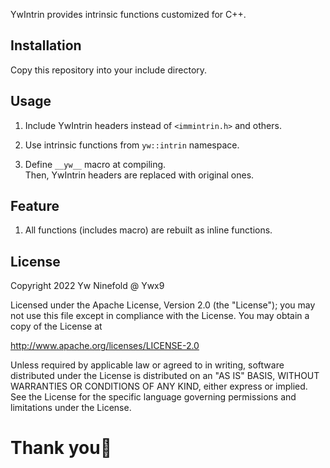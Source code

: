 YwIntrin provides intrinsic functions customized for C++.

## Installation

Copy this repository into your include directory.

## Usage

1. Include YwIntrin headers instead of `<immintrin.h>` and others.

2. Use intrinsic functions from `yw::intrin` namespace.

2. Define `__yw__` macro at compiling.<br>
   Then, YwIntrin headers are replaced with original ones.

## Feature

1. All functions (includes macro) are rebuilt as inline functions.

## License

Copyright 2022 Yw Ninefold @ Ywx9

Licensed under the Apache License, Version 2.0 (the "License");
you may not use this file except in compliance with the License.
You may obtain a copy of the License at

http://www.apache.org/licenses/LICENSE-2.0

Unless required by applicable law or agreed to in writing, software
distributed under the License is distributed on an "AS IS" BASIS,
WITHOUT WARRANTIES OR CONDITIONS OF ANY KIND, either express or implied.
See the License for the specific language governing permissions and
limitations under the License.

# Thank you🙋
